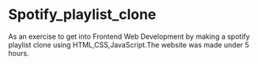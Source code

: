 # Spotify_playlist_clone
As an exercise to get into Frontend Web Development by making a spotify playlist clone using HTML,CSS,JavaScript.The website was made under 5 hours.
